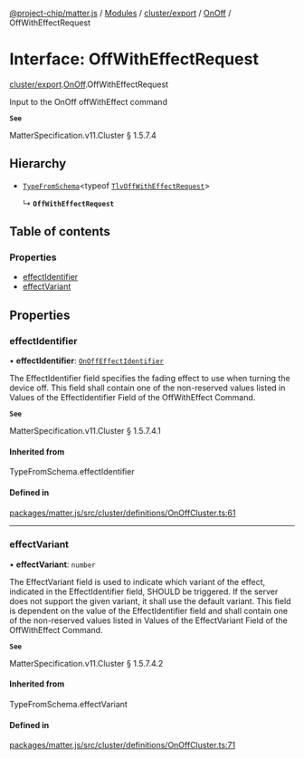 [@project-chip/matter.js](../README.md) / [Modules](../modules.md) / [cluster/export](../modules/cluster_export.md) / [OnOff](../modules/cluster_export.OnOff.md) / OffWithEffectRequest

# Interface: OffWithEffectRequest

[cluster/export](../modules/cluster_export.md).[OnOff](../modules/cluster_export.OnOff.md).OffWithEffectRequest

Input to the OnOff offWithEffect command

**`See`**

MatterSpecification.v11.Cluster § 1.5.7.4

## Hierarchy

- [`TypeFromSchema`](../modules/tlv_export.md#typefromschema)\<typeof [`TlvOffWithEffectRequest`](../modules/cluster_export.OnOff.md#tlvoffwitheffectrequest)\>

  ↳ **`OffWithEffectRequest`**

## Table of contents

### Properties

- [effectIdentifier](cluster_export.OnOff.OffWithEffectRequest.md#effectidentifier)
- [effectVariant](cluster_export.OnOff.OffWithEffectRequest.md#effectvariant)

## Properties

### effectIdentifier

• **effectIdentifier**: [`OnOffEffectIdentifier`](../enums/cluster_export.OnOff.OnOffEffectIdentifier.md)

The EffectIdentifier field specifies the fading effect to use when turning the device off. This field shall
contain one of the non-reserved values listed in Values of the EffectIdentifier Field of the OffWithEffect
Command.

**`See`**

MatterSpecification.v11.Cluster § 1.5.7.4.1

#### Inherited from

TypeFromSchema.effectIdentifier

#### Defined in

[packages/matter.js/src/cluster/definitions/OnOffCluster.ts:61](https://github.com/project-chip/matter.js/blob/c0d55745d5279e16fdfaa7d2c564daa31e19c627/packages/matter.js/src/cluster/definitions/OnOffCluster.ts#L61)

___

### effectVariant

• **effectVariant**: `number`

The EffectVariant field is used to indicate which variant of the effect, indicated in the EffectIdentifier
field, SHOULD be triggered. If the server does not support the given variant, it shall use the default
variant. This field is dependent on the value of the EffectIdentifier field and shall contain one of the
non-reserved values listed in Values of the EffectVariant Field of the OffWithEffect Command.

**`See`**

MatterSpecification.v11.Cluster § 1.5.7.4.2

#### Inherited from

TypeFromSchema.effectVariant

#### Defined in

[packages/matter.js/src/cluster/definitions/OnOffCluster.ts:71](https://github.com/project-chip/matter.js/blob/c0d55745d5279e16fdfaa7d2c564daa31e19c627/packages/matter.js/src/cluster/definitions/OnOffCluster.ts#L71)
